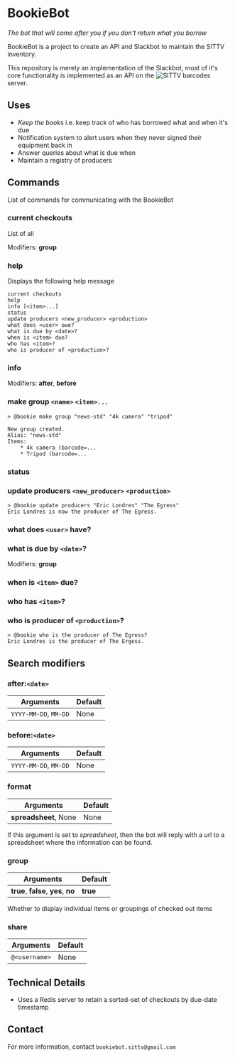 # BookieBot
*The bot that will come after you if you don't return what you borrow*

BookieBot is a project to create an API and Slackbot to maintain the SITTV inventory.

This repository is merely an implementation of the Slackbot, most of it's core functionality 
is implemented as an API on the ![SITTV barcodes](https://github.com/sittv/barcodes) server.

## Uses
- _Keep the books_ i.e. keep track of who has borrowed what and when it's due
- Notification system to alert users when they never signed their equipment back in
- Answer queries about what is due when
- Maintain a registry of producers

## Commands
List of commands for communicating with the BookieBot

### current checkouts
List of all 

Modifiers: __group__

### help
Displays the following help message
```
current checkouts
help
info [<item>...]
status
update producers <new_producer> <production>
what does <user> owe?
what is due by <date>?
when is <item> due?
who has <item>?
who is producer of <production>?
```

### info
Modifiers: __after__, __before__

### make group `<name>` `<item>...`
```
> @bookie make group "news-std" "4k camera" "tripod"

New group created. 
Alias: "news-std"
Items:
    * 4k camera (barcode=...
    * Tripod (barcode=...
```

### status

### update producers `<new_producer>` `<production>`
```
> @bookie update producers "Eric Londres" "The Egress"
Eric Londres is now the producer of The Egress.
```

### what does `<user>` have?

### what is due by `<date>`?

Modifiers: __group__

### when is `<item>` due?

### who has `<item>`?

### who is producer of `<production>`?
```
> @bookie who is the producer of The Egress?
Eric Londres is the producer of The Ergess.
```
## Search modifiers
### after:`<date>`
| Arguments         | Default           | 
|-------------------|-------------------|
| `YYYY-MM-DD`, `MM-DD` | None              |
    
### before:`<date>`
| Arguments         | Default           | 
|-------------------|-------------------|
| `YYYY-MM-DD`, `MM-DD` | None              |

### format
| Arguments         | Default           |
|-------------------|-------------------|
| __spreadsheet__, None | None              |
    
If this argument is set to _spreadsheet_, then the bot will reply with a 
url to a spreadsheet where the information can be found.

### group
| Arguments            | Default |
|----------------------|---------|
| __true__, __false__, __yes__, __no__ | __true__ |

Whether to display individual items or groupings of checked out items
### share
| Arguments     | Default |
|---------------|---------|
| `@<username>` | None    |

## Technical Details
- Uses a Redis server to retain a sorted-set of checkouts by due-date timestamp

## Contact
For more information, contact `bookiebot.sittv@gmail.com`
